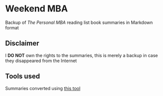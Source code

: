 # Weekend MBA 
Backup of *The Personal MBA* reading list book summaries in Markdown format

## Disclaimer
I **DO NOT** own the rights to the summaries, this is merely a backup in case they disappeared from the Internet

## Tools used
Summaries converted using [this tool](https://www.browserling.com/tools/html-to-markdown)
